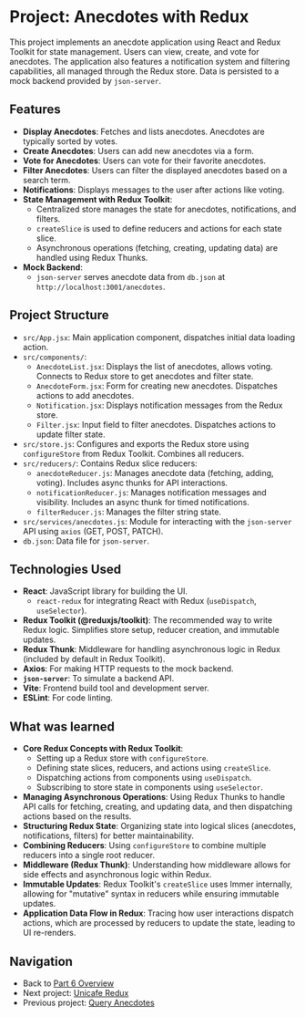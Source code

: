 # Project: Anecdotes with Redux

This project implements an anecdote application using React and Redux Toolkit for state management. Users can view, create, and vote for anecdotes. The application also features a notification system and filtering capabilities, all managed through the Redux store. Data is persisted to a mock backend provided by `json-server`.

## Features

- **Display Anecdotes**: Fetches and lists anecdotes. Anecdotes are typically sorted by votes.
- **Create Anecdotes**: Users can add new anecdotes via a form.
- **Vote for Anecdotes**: Users can vote for their favorite anecdotes.
- **Filter Anecdotes**: Users can filter the displayed anecdotes based on a search term.
- **Notifications**: Displays messages to the user after actions like voting.
- **State Management with Redux Toolkit**:
    - Centralized store manages the state for anecdotes, notifications, and filters.
    - `createSlice` is used to define reducers and actions for each state slice.
    - Asynchronous operations (fetching, creating, updating data) are handled using Redux Thunks.
- **Mock Backend**:
    - `json-server` serves anecdote data from `db.json` at `http://localhost:3001/anecdotes`.

## Project Structure

- `src/App.jsx`: Main application component, dispatches initial data loading action.
- `src/components/`:
    - `AnecdoteList.jsx`: Displays the list of anecdotes, allows voting. Connects to Redux store to get anecdotes and filter state.
    - `AnecdoteForm.jsx`: Form for creating new anecdotes. Dispatches actions to add anecdotes.
    - `Notification.jsx`: Displays notification messages from the Redux store.
    - `Filter.jsx`: Input field to filter anecdotes. Dispatches actions to update filter state.
- `src/store.js`: Configures and exports the Redux store using `configureStore` from Redux Toolkit. Combines all reducers.
- `src/reducers/`: Contains Redux slice reducers:
    - `anecdoteReducer.js`: Manages anecdote data (fetching, adding, voting). Includes async thunks for API interactions.
    - `notificationReducer.js`: Manages notification messages and visibility. Includes an async thunk for timed notifications.
    - `filterReducer.js`: Manages the filter string state.
- `src/services/anecdotes.js`: Module for interacting with the `json-server` API using `axios` (GET, POST, PATCH).
- `db.json`: Data file for `json-server`.

## Technologies Used

- **React**: JavaScript library for building the UI.
  - `react-redux` for integrating React with Redux (`useDispatch`, `useSelector`).
- **Redux Toolkit (@reduxjs/toolkit)**: The recommended way to write Redux logic. Simplifies store setup, reducer creation, and immutable updates.
- **Redux Thunk**: Middleware for handling asynchronous logic in Redux (included by default in Redux Toolkit).
- **Axios**: For making HTTP requests to the mock backend.
- **`json-server`**: To simulate a backend API.
- **Vite**: Frontend build tool and development server.
- **ESLint**: For code linting.

## What was learned

- **Core Redux Concepts with Redux Toolkit**:
    - Setting up a Redux store with `configureStore`.
    - Defining state slices, reducers, and actions using `createSlice`.
    - Dispatching actions from components using `useDispatch`.
    - Subscribing to store state in components using `useSelector`.
- **Managing Asynchronous Operations**: Using Redux Thunks to handle API calls for fetching, creating, and updating data, and then dispatching actions based on the results.
- **Structuring Redux State**: Organizing state into logical slices (anecdotes, notifications, filters) for better maintainability.
- **Combining Reducers**: Using `configureStore` to combine multiple reducers into a single root reducer.
- **Middleware (Redux Thunk)**: Understanding how middleware allows for side effects and asynchronous logic within Redux.
- **Immutable Updates**: Redux Toolkit's `createSlice` uses Immer internally, allowing for "mutative" syntax in reducers while ensuring immutable updates.
- **Application Data Flow in Redux**: Tracing how user interactions dispatch actions, which are processed by reducers to update the state, leading to UI re-renders.

## Navigation

- Back to [Part 6 Overview](../README.md)
- Next project: [Unicafe Redux](./unicafe-redux/README.md)
- Previous project: [Query Anecdotes](./query-anecdotes/README.md)
